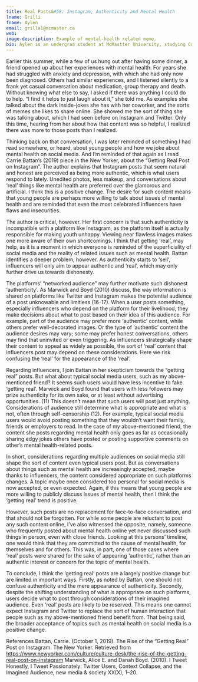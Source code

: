 ```yaml
---
title: Real Posts&#58; Instagram, Authenticity and Mental Health
lname: Grilli
fname: Aylen
email: grilla1@mcmaster.ca
web: 
image-description: Example of mental-health related meme. 
bio: Aylen is an undergrad student at McMastter University, studying Communication Studies. She lives in Mississauga and works part time as a waitress. 
---
```


Earlier this summer, while a few of us hung out after having some dinner, a friend opened up about her experiences with mental health. For years she had struggled with anxiety and depression, with which she had only now been diagnosed. Others had similar experiences, and I listened silently to a frank yet casual conversation about medication, group therapy and death. Without knowing what else to say, I asked if there was anything I could do to help. “I find it helps to just laugh about it,” she told me. As examples she talked about the dark inside-jokes she has with her coworker, and the sorts of memes she likes to share online. She showed me the sort of thing she was talking about, which I had seen before on Instagram and Twitter. Only this time, hearing from her about how that content was so helpful, I realized there was more to those posts than I realized.

Thinking back on that conversation, I was later reminded of something I had read somewhere, or heard, about young people and how we joke about mental health on social media. And I’m reminded of that again as I read Carrie Battan’s (2019) piece in the New Yorker, about the “Getting Real Post on Instagram”. The author explains that Instagram posts that seem natural and honest are perceived as being more authentic, which is what users respond to lately. Unedited photos, less makeup, and conversations about ‘real’ things like mental health are preferred over the glamorous and artificial. I think this is a positive change. The desire for such content means that young people are perhaps more willing to talk about issues of mental health and are reminded that even the most celebrated influencers have flaws and insecurities.

The author is critical, however. Her first concern is that such authenticity is incompatible with a platform like Instagram, as the platform itself is actually responsible for making youth unhappy. Viewing near flawless images makes one more aware of their own shortcomings. I think that getting ‘real’, may help, as it is a moment in which everyone is reminded of the superficiality of social media and the reality of related issues such as mental health. Battan identifies a deeper problem, however. As authenticity starts to ‘sell’, influencers will only aim to appear authentic and ‘real’, which may only further drive us towards dishonesty.

The platforms’ “networked audience” may further motivate such dishonest ‘authenticity’. As Marwick and Boyd (2010) discuss, the way information is shared on platforms like Twitter and Instagram makes the potential audience of a post unknowable and limitless (16-17). When a user posts something, especially influencers who depend on the platform for their livelihood, they make decisions about what to post based on their idea of this audience. For example, part of the audience may prefer more ‘authentic’ content, while others prefer well-decorated images. Or the type of ‘authentic’ content the audience desires may vary; some may prefer honest conversations, others may find that uninvited or even triggering. As influencers strategically shape their content to appeal as widely as possible, the sort of ‘real’ content that influencers post may depend on these considerations. Here we risk confusing the ‘real’ for the appearance of the ‘real’.

Regarding influencers, I join Battan in her skepticism towards the “getting real” posts. But what about typical social media users, such as my above-mentioned friend? It seems such users would have less incentive to fake ‘getting real’. Marwick and Boyd found that users with less followers may prize authenticity for its own sake, or at least without advertising opportunities. (11) This doesn’t mean that such users will post just anything. Considerations of audience still determine what is appropriate and what is not, often through self-censorship (12). For example, typical social media users would avoid posting something that they wouldn’t want their family, friends or employers to read. In the case of my above-mentioned friend, the content she posts regarding mental health only goes as far as occasionally sharing edgy jokes others have posted or posting supportive comments on other’s mental health-related posts.

In short, considerations regarding multiple audiences on social media still shape the sort of content even typical users post. But as conversations about things such as mental health are increasingly accepted, maybe thanks to influencers, the content considered appropriate on such platforms changes. A topic maybe once considered too personal for social media is now accepted, or even expected. Again, if this means that young people are more willing to publicly discuss issues of mental health, then I think the ‘getting real’ trend is positive.

However, such posts are no replacement for face-to-face conversation, and that should not be forgotten. For while some people are reluctant to post any such content online, I’ve also witnessed the opposite, namely, someone who frequently posted about mental health online yet never discussed such things in person, even with close friends. Looking at this persons’ timeline, one would think that they are committed to the cause of mental health, for themselves and for others. This was, in part, one of those cases where ‘real’ posts were shared for the sake of appearing ‘authentic’, rather than an authentic interest or concern for the topic of mental health.

To conclude, I think the ‘getting real’ posts are a largely positive change but are limited in important ways. Firstly, as noted by Battan, one should not confuse authenticity and the mere appearance of authenticity. Secondly, despite the shifting understanding of what is appropriate on such platforms, users decide what to post through considerations of their imagined audience. Even ‘real’ posts are likely to be reserved. This means one cannot expect Instagram and Twitter to replace the sort of human interaction that people such as my above-mentioned friend benefit from. That being said, the broader acceptance of topics such as mental health on social media is a positive change.

References 
Battan, Carrie. (October 1, 2019). The Rise of the “Getting Real” Post on Instagram. The New Yorker. Retrieved from
https://www.newyorker.com/culture/culture-desk/the-rise-of-the-getting-real-post-on-instagram
Marwick, Alice E. and Danah Boyd. (2010). I Tweet Honestly, I Tweet Passionately: Twitter Users, Context Collapse, and the Imagined Audience, new media & society XX(X), 1–20.
